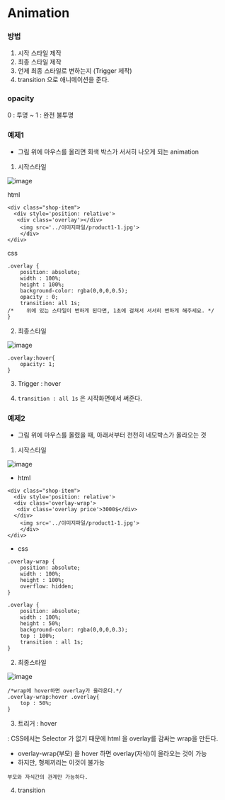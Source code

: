 # Animation

### 방법
1. 시작 스타일 제작
2. 최종 스타일 제작
3. 언제 최종 스타일로 변하는지 (Trigger 제작)
4. transition 으로 애니메이션을 준다. 

### opacity 
0 : 투명 ~ 1 : 완전 불투명  

### 예제1
* 그림 위에 마우스를 올리면 회색 박스가 서서히 나오게 되는 animation

1. 시작스타일 

![image](https://user-images.githubusercontent.com/63600953/136142159-a818ff27-fa61-439e-978f-83be4de7d292.png)

html 
```
<div class="shop-item">
  <div style='position: relative'>
   <div class='overlay'></div>
    <img src='../이미지파일/product1-1.jpg'>
    </div>
</div>
```

css

```
.overlay {
    position: absolute; 
    width : 100%;
    height : 100%; 
    background-color: rgba(0,0,0,0.5);
    opacity : 0;
    transition: all 1s; 
/*    위에 있는 스타일이 변하게 된다면, 1초에 걸쳐서 서서히 변하게 해주세요. */
}
```
2. 최종스타일
  
![image](https://user-images.githubusercontent.com/63600953/136142233-f90c94ab-22cd-4b57-9199-4c06bc1cb0c2.png)

```
.overlay:hover{
    opacity: 1; 
}

```

3. Trigger : hover


4. `transition : all 1s` 은 시작화면에서 써준다.  

### 예제2 

* 그림 위에 마우스를 올렸을 때, 아래서부터 천천히 네모박스가 올라오는 것

1. 시작스타일
   

![image](https://user-images.githubusercontent.com/63600953/136145127-64ba1de9-9061-4721-993d-00a8b5e47ba6.png)

* html 
```
<div class="shop-item">
  <div style='position: relative'>
  <div class='overlay-wrap'>
   <div class='overlay price'>3000$</div>
  </div>
    <img src='../이미지파일/product1-1.jpg'>
    </div>
</div>
```

* css

```
.overlay-wrap {
    position: absolute;
    width : 100%;
    height : 100%;
    overflow: hidden;
}

.overlay {
    position: absolute;
    width : 100%;
    height : 50%;
    background-color: rgba(0,0,0,0.3);
    top : 100%;
    transition : all 1s; 
}
```

2. 최종스타일

![image](https://user-images.githubusercontent.com/63600953/136145261-246a5a06-3ad3-4585-af52-2cf0cd2eede9.png)

```
/*wrap에 hover하면 overlay가 올라온다.*/
.overlay-wrap:hover .overlay{
    top : 50%;
}

```
3. 트리거 : hover

: CSS에서는 Selector 가 없기 때문에 html 을 overlay를 감싸는 wrap을 만든다. 

* overlay-wrap(부모) 을 hover 하면 overlay(자식)이 올라오는 것이 가능
* 하지만, 형제끼리는 이것이 불가능

```
부모와 자식간의 관계만 가능하다. 
```


4. transition 
